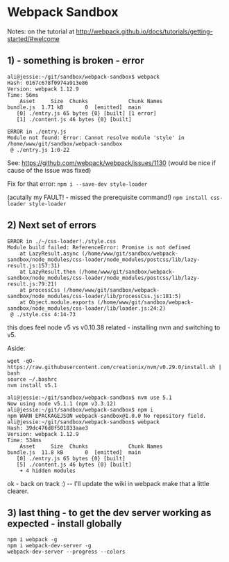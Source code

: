 # Webpack Sandbox

Notes: on the tutorial at http://webpack.github.io/docs/tutorials/getting-started/#welcome

## 1) - something is broken - error 

```
ali@jessie:~/git/sandbox/webpack-sandbox$ webpack
Hash: 0167c678f0974a913e86
Version: webpack 1.12.9
Time: 56ms
    Asset     Size  Chunks             Chunk Names
bundle.js  1.71 kB       0  [emitted]  main
   [0] ./entry.js 65 bytes {0} [built] [1 error]
   [1] ./content.js 46 bytes {0} [built]

ERROR in ./entry.js
Module not found: Error: Cannot resolve module 'style' in /home/www/git/sandbox/webpack-sandbox
 @ ./entry.js 1:0-22
```

See: https://github.com/webpack/webpack/issues/1130 (would be nice if cause of the issue was fixed)

Fix for that error: ```npm i --save-dev style-loader```


(acutally my FAULT! - missed the prerequisite command!)
```npm install css-loader style-loader ```


## 2) Next set of errors 

```
ERROR in ./~/css-loader!./style.css
Module build failed: ReferenceError: Promise is not defined
    at LazyResult.async (/home/www/git/sandbox/webpack-sandbox/node_modules/css-loader/node_modules/postcss/lib/lazy-result.js:157:31)
    at LazyResult.then (/home/www/git/sandbox/webpack-sandbox/node_modules/css-loader/node_modules/postcss/lib/lazy-result.js:79:21)
    at processCss (/home/www/git/sandbox/webpack-sandbox/node_modules/css-loader/lib/processCss.js:181:5)
    at Object.module.exports (/home/www/git/sandbox/webpack-sandbox/node_modules/css-loader/lib/loader.js:24:2)
 @ ./style.css 4:14-73
```

this does feel node v5 vs v0.10.38 related - installing nvm and switching to v5.

Aside: 
```
wget -qO- https://raw.githubusercontent.com/creationix/nvm/v0.29.0/install.sh | bash
source ~/.bashrc 
nvm install v5.1
```


```
ali@jessie:~/git/sandbox/webpack-sandbox$ nvm use 5.1
Now using node v5.1.1 (npm v3.3.12)
ali@jessie:~/git/sandbox/webpack-sandbox$ npm i
npm WARN EPACKAGEJSON webpack-sandbox@1.0.0 No repository field.
ali@jessie:~/git/sandbox/webpack-sandbox$ webpack 
Hash: 39dc476d8f501833aae3
Version: webpack 1.12.9
Time: 534ms
    Asset     Size  Chunks             Chunk Names
bundle.js  11.8 kB       0  [emitted]  main
   [0] ./entry.js 65 bytes {0} [built]
   [5] ./content.js 46 bytes {0} [built]
    + 4 hidden modules
```

ok - back on track :) -- I'll update the wiki in webpack make that a little clearer.


## 3) last thing - to get the dev server working as expected - install globally

```
npm i webpack -g
npm i webpack-dev-server -g
webpack-dev-server --progress --colors
```
